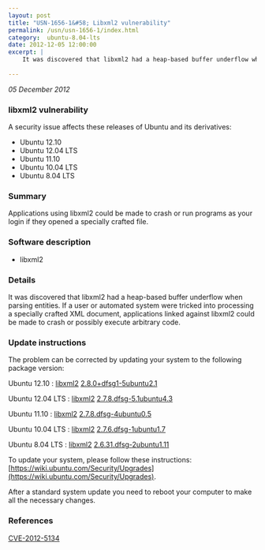 ```yaml
---
layout: post
title: "USN-1656-1&#58; Libxml2 vulnerability"
permalink: /usn/usn-1656-1/index.html
category:  ubuntu-8.04-lts
date: 2012-12-05 12:00:00
excerpt: |
    It was discovered that libxml2 had a heap-based buffer underflow when parsing entities. If a user or automated system were tricked into processing a specially crafted XML document, applications linked against libxml2 could be made to crash or possibly execute arbitrary code. 
    
--- 
```

 
 

*05 December 2012*

### libxml2 vulnerability

A security issue affects these releases of Ubuntu and its derivatives:

* Ubuntu 12.10
* Ubuntu 12.04 LTS
* Ubuntu 11.10
* Ubuntu 10.04 LTS
* Ubuntu 8.04 LTS

### Summary

Applications using libxml2 could be made to crash or run programs as your login if they opened a specially crafted file.

### Software description

* libxml2 

### Details

It was discovered that libxml2 had a heap-based buffer underflow when parsing entities. If a user or automated system were tricked into processing a specially crafted XML document, applications linked against libxml2 could be made to crash or possibly execute arbitrary code. 

### Update instructions

The problem can be corrected by updating your system to the following package version:

Ubuntu 12.10
 : [libxml2](https://launchpad.net/ubuntu/+source/libxml2) <span> [2.8.0+dfsg1-5ubuntu2.1](https://launchpad.net/ubuntu/+source/libxml2/2.8.0+dfsg1-5ubuntu2.1) </span> 

Ubuntu 12.04 LTS
 : [libxml2](https://launchpad.net/ubuntu/+source/libxml2) <span> [2.7.8.dfsg-5.1ubuntu4.3](https://launchpad.net/ubuntu/+source/libxml2/2.7.8.dfsg-5.1ubuntu4.3) </span> 

Ubuntu 11.10
 : [libxml2](https://launchpad.net/ubuntu/+source/libxml2) <span> [2.7.8.dfsg-4ubuntu0.5](https://launchpad.net/ubuntu/+source/libxml2/2.7.8.dfsg-4ubuntu0.5) </span> 

Ubuntu 10.04 LTS
 : [libxml2](https://launchpad.net/ubuntu/+source/libxml2) <span> [2.7.6.dfsg-1ubuntu1.7](https://launchpad.net/ubuntu/+source/libxml2/2.7.6.dfsg-1ubuntu1.7) </span> 

Ubuntu 8.04 LTS
 : [libxml2](https://launchpad.net/ubuntu/+source/libxml2) <span> [2.6.31.dfsg-2ubuntu1.11](https://launchpad.net/ubuntu/+source/libxml2/2.6.31.dfsg-2ubuntu1.11) </span> 

To update your system, please follow these instructions: [https://wiki.ubuntu.com/Security/Upgrades](https://wiki.ubuntu.com/Security/Upgrades).

After a standard system update you need to reboot your computer to make all the necessary changes. 

### References

 
 [CVE-2012-5134](http://people.ubuntu.com/~ubuntu-security/cve/CVE-2012-5134)
 

